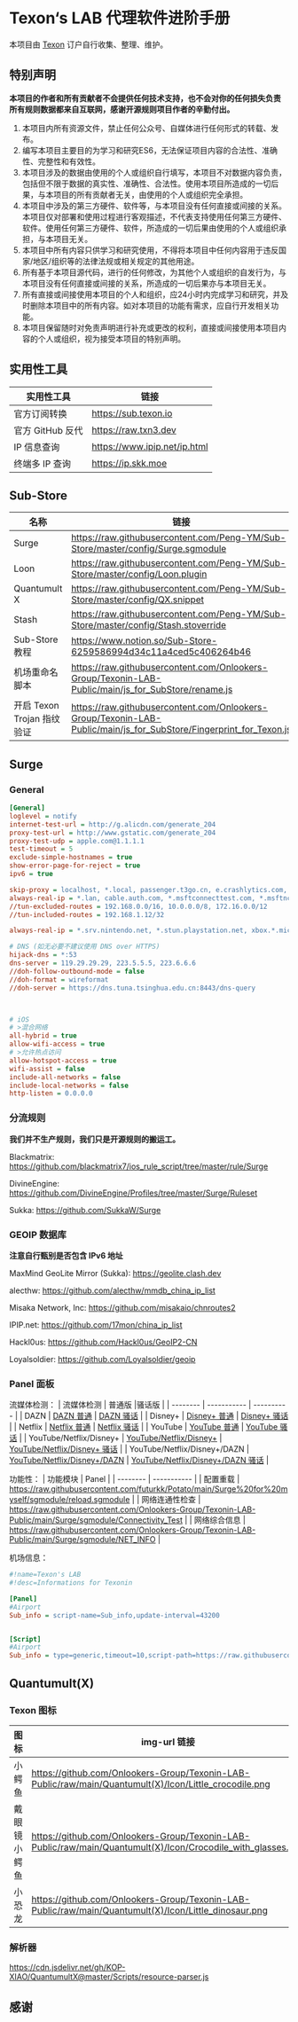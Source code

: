 # Texon‘s LAB 代理软件进阶手册
本项目由 [Texon](https://texon.io/) 订户自行收集、整理、维护。

## 特别声明

**本项目的作者和所有贡献者不会提供任何技术支持，也不会对你的任何损失负责**
**所有规则数据都来自互联网，感谢开源规则项目作者的辛勤付出。**

1. 本项目内所有资源文件，禁止任何公众号、自媒体进行任何形式的转载、发布。
2. 编写本项目主要目的为学习和研究ES6，无法保证项目内容的合法性、准确性、完整性和有效性。
3. 本项目涉及的数据由使用的个人或组织自行填写，本项目不对数据内容负责，包括但不限于数据的真实性、准确性、合法性。使用本项目所造成的一切后果，与本项目的所有贡献者无关，由使用的个人或组织完全承担。
4. 本项目中涉及的第三方硬件、软件等，与本项目没有任何直接或间接的关系。本项目仅对部署和使用过程进行客观描述，不代表支持使用任何第三方硬件、软件。使用任何第三方硬件、软件，所造成的一切后果由使用的个人或组织承担，与本项目无关。
5. 本项目中所有内容只供学习和研究使用，不得将本项目中任何内容用于违反国家/地区/组织等的法律法规或相关规定的其他用途。
6. 所有基于本项目源代码，进行的任何修改，为其他个人或组织的自发行为，与本项目没有任何直接或间接的关系，所造成的一切后果亦与本项目无关。
7. 所有直接或间接使用本项目的个人和组织，应24小时内完成学习和研究，并及时删除本项目中的所有内容。如对本项目的功能有需求，应自行开发相关功能。
8. 本项目保留随时对免责声明进行补充或更改的权利，直接或间接使用本项目内容的个人或组织，视为接受本项目的特别声明。

## 实用性工具

| 实用性工具 | 链接       |
| -------- | ----------- | 
| 官方订阅转换 | https://sub.texon.io |
| 官方 GitHub 反代 | https://raw.txn3.dev |
| IP 信息查询 | https://www.ipip.net/ip.html |
| 终端多 IP 查询 | https://ip.skk.moe |
## Sub-Store
| 名称 | 链接       |
| -------- | ----------- | 
| Surge | https://raw.githubusercontent.com/Peng-YM/Sub-Store/master/config/Surge.sgmodule |
| Loon | https://raw.githubusercontent.com/Peng-YM/Sub-Store/master/config/Loon.plugin |
| Quantumult X | https://raw.githubusercontent.com/Peng-YM/Sub-Store/master/config/QX.snippet |
| Stash | https://raw.githubusercontent.com/Peng-YM/Sub-Store/master/config/Stash.stoverride |
| Sub-Store 教程 | https://www.notion.so/Sub-Store-6259586994d34c11a4ced5c406264b46 |
| 机场重命名脚本 | https://raw.githubusercontent.com/Onlookers-Group/Texonin-LAB-Public/main/js_for_SubStore/rename.js |
| 开启 Texon Trojan 指纹验证 | https://raw.githubusercontent.com/Onlookers-Group/Texonin-LAB-Public/main/js_for_SubStore/Fingerprint_for_Texon.js |



## Surge

### General
```ini
[General]
loglevel = notify
internet-test-url = http://g.alicdn.com/generate_204
proxy-test-url = http://www.gstatic.com/generate_204
proxy-test-udp = apple.com@1.1.1.1
test-timeout = 5
exclude-simple-hostnames = true
show-error-page-for-reject = true
ipv6 = true

skip-proxy = localhost, *.local, passenger.t3go.cn, e.crashlytics.com, captive.apple.com, app.yinxiang.com, injections.adguard.org, local.adguard.org, cable.auth.com, yunbusiness.ccb.com, 10.0.0.0/8, 100.64.0.0/10, 127.0.0.1/32, 169.254.0.0/16, 172.16.0.0/12, 192.168.0.0/16, 224.0.0.0/4, 240.0.0.0/4, ::1/128, fc00::/7, fd00::/8, fe80::/10, ff00::/8, 2001::/32, 2001:db8::/32, 2002::/16, ::ffff:0:0:0:0/1, ::ffff:128:0:0:0/1
always-real-ip = *.lan, cable.auth.com, *.msftconnecttest.com, *.msftncsi.com, *.*.*.srv.nintendo.net, *.*.stun.playstation.net, xbox.*.*.microsoft.com, *.*.xboxlive.com, stun.*, localhost.ptlogin2.qq.com, *.logon.battlenet.com.cn, *.logon.battle.net, *.blzstatic.cn, music.163.com, *.music.163.com, *.126.net, musicapi.taihe.com, music.taihe.com, songsearch.kugou.com, trackercdn.kugou.com, *.kuwo.cn, api-jooxtt.sanook.com, api.joox.com, joox.com, y.qq.com, *.y.qq.com, streamoc.music.tc.qq.com, mobileoc.music.tc.qq.com, isure.stream.qqmusic.qq.com, dl.stream.qqmusic.qq.com, aqqmusic.tc.qq.com, amobile.music.tc.qq.com, *.xiami.com, *.music.migu.cn, music.migu.cn, proxy.golang.org, *.mcdn.bilivideo.cn, *.cmpassport.com, id6.me, open.e.189.cn, mdn.open.wo.cn, auth.wosms.cn, *.jegotrip.com.cn, *.icitymobile.mobi, *.pingan.com.cn, *.cmbchina.com, pool.ntp.org, *.pool.ntp.org, ntp.*.com, time.*.com, ntp?.*.com, time?.*.com, time.*.gov, time.*.edu.cn, *.ntp.org.cn, PDC._msDCS.*.*, DC._msDCS.*.*, GC._msDCS.*.*
//tun-excluded-routes = 192.168.0.0/16, 10.0.0.0/8, 172.16.0.0/12
//tun-included-routes = 192.168.1.12/32

always-real-ip = *.srv.nintendo.net, *.stun.playstation.net, xbox.*.microsoft.com, *.xboxlive.com

# DNS (如无必要不建议使用 DNS over HTTPS)
hijack-dns = *:53
dns-server = 119.29.29.29, 223.5.5.5, 223.6.6.6
//doh-follow-outbound-mode = false
//doh-format = wireformat
//doh-server = https://dns.tuna.tsinghua.edu.cn:8443/dns-query



# iOS
# >混合网络
all-hybrid = true 
allow-wifi-access = true
# >允许热点访问
allow-hotspot-access = true
wifi-assist = false
include-all-networks = false
include-local-networks = false
http-listen = 0.0.0.0

```

### 分流规则
**我们并不生产规则，我们只是开源规则的搬运工。**

Blackmatrix:
https://github.com/blackmatrix7/ios_rule_script/tree/master/rule/Surge

DivineEngine:
https://github.com/DivineEngine/Profiles/tree/master/Surge/Ruleset

Sukka:
https://github.com/SukkaW/Surge

### GEOIP 数据库
**注意自行甄别是否包含 IPv6 地址**

MaxMind GeoLite Mirror (Sukka):
https://geolite.clash.dev

alecthw:
https://github.com/alecthw/mmdb_china_ip_list

Misaka Network, Inc:
https://github.com/misakaio/chnroutes2

IPIP.net:
https://github.com/17mon/china_ip_list

Hackl0us:
https://github.com/Hackl0us/GeoIP2-CN

Loyalsoldier:
https://github.com/Loyalsoldier/geoip

### Panel 面板

流媒体检测：
| 流媒体检测 | 普通版       |骚话版       |
| -------- | ----------- | ---------- | 
| DAZN | [DAZN 普通](https://raw.githubusercontent.com/Onlookers-Group/Texonin-LAB-Public/main/Surge/sgmodule/sgmodule_normal/DAZN.sgmodule) | [DAZN 骚话](https://raw.githubusercontent.com/Onlookers-Group/Texonin-LAB-Public/main/Surge/sgmodule/sgmodule_baby/DAZN.sgmodule) | 
| Disney+ | [Disney+ 普通](https://raw.githubusercontent.com/Onlookers-Group/Texonin-LAB-Public/main/Surge/sgmodule/sgmodule_normal/Disney.sgmodule) | [Disney+ 骚话](https://raw.githubusercontent.com/Onlookers-Group/Texonin-LAB-Public/main/Surge/sgmodule/sgmodule_baby/Disney.sgmodule) | 
| Netflix | [Netflix 普通](https://raw.githubusercontent.com/Onlookers-Group/Texonin-LAB-Public/main/Surge/sgmodule/sgmodule_normal/Netfilx.sgmodule) | [Netflix 骚话](https://raw.githubusercontent.com/Onlookers-Group/Texonin-LAB-Public/main/Surge/sgmodule/sgmodule_baby/Netfilx.sgmodule) | 
| YouTube | [YouTube 普通](https://raw.githubusercontent.com/Onlookers-Group/Texonin-LAB-Public/main/Surge/sgmodule/sgmodule_normal/Youtube.sgmodule) | [YouTube 骚话](https://raw.githubusercontent.com/Onlookers-Group/Texonin-LAB-Public/main/Surge/sgmodule/sgmodule_baby/Youtube.sgmodule) | 
| YouTube/Netflix/Disney+ | [YouTube/Netflix/Disney+](https://raw.githubusercontent.com/Onlookers-Group/Texonin-LAB-Public/main/Surge/sgmodule/sgmodule_normal/zStreaming3t1.sgmodule) | [YouTube/Netflix/Disney+ 骚话](https://raw.githubusercontent.com/Onlookers-Group/Texonin-LAB-Public/main/Surge/sgmodule/sgmodule_baby/zStreaming3t1.sgmodule) | 
| YouTube/Netflix/Disney+/DAZN | [YouTube/Netflix/Disney+/DAZN](https://raw.githubusercontent.com/Onlookers-Group/Texonin-LAB-Public/main/Surge/sgmodule/sgmodule_normal/zStreaming4t1.sgmodule) | [YouTube/Netflix/Disney+/DAZN 骚话](https://raw.githubusercontent.com/Onlookers-Group/Texonin-LAB-Public/main/Surge/sgmodule/sgmodule_baby/zStreaming4t1.sgmodule) | 


功能性：
| 功能模块 | Panel       |
| -------- | ----------- |
| 配置重载 | https://raw.githubusercontent.com/futurkk/Potato/main/Surge%20for%20myself/sgmodule/reload.sgmodule |
| 网络连通性检查 | https://raw.githubusercontent.com/Onlookers-Group/Texonin-LAB-Public/main/Surge/sgmodule/Connectivity_Test |
| 网络综合信息 | https://raw.githubusercontent.com/Onlookers-Group/Texonin-LAB-Public/main/Surge/sgmodule/NET_INFO |

机场信息：
```ini
#!name=Texon's LAB
#!desc=Informations for Texonin

[Panel]
#Airport
Sub_info = script-name=Sub_info,update-interval=43200


[Script]
#Airport
Sub_info = type=generic,timeout=10,script-path=https://raw.githubusercontent.com/Onlookers-Group/Texonin-LAB-Public/main/Surge/js/js-Airport/enAirport.js,script-update-interval=0,argument=reset_day=**&url=[encode后的订阅链接]
```

## Quantumult(X)
### Texon 图标
|图标|img-url 链接|
| -------- | ----------- | 
|小鳄鱼|https://github.com/Onlookers-Group/Texonin-LAB-Public/raw/main/Quantumult(X)/Icon/Little_crocodile.png|
|戴眼镜小鳄鱼|https://github.com/Onlookers-Group/Texonin-LAB-Public/raw/main/Quantumult(X)/Icon/Crocodile_with_glasses.png|
|小恐龙|https://github.com/Onlookers-Group/Texonin-LAB-Public/raw/main/Quantumult(X)/Icon/Little_dinosaur.png|



### 解析器
https://cdn.jsdelivr.net/gh/KOP-XIAO/QuantumultX@master/Scripts/resource-parser.js




## 感谢
